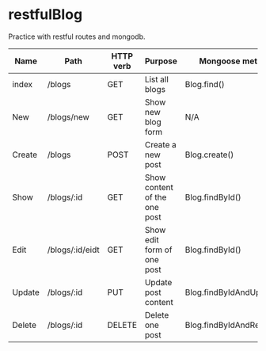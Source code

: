 # restfulBlog


Practice with restful routes and mongodb.

|Name   |Path   |HTTP verb   |Purpose   |Mongoose method   |
|---|---|---|---|---|
| index  |/blogs   |GET   |List all blogs   |Blog.find()   |
| New   |/blogs/new   |GET   |Show new blog form   |N/A   |
| Create  |/blogs   |POST   |Create a new post   |Blog.create()   |
| Show  |/blogs/:id   |GET   |Show content of the one post   | Blog.findById()  |
| Edit  |/blogs/:id/eidt   |GET   |Show edit form of one post   |Blog.findById()   |
|Update   |/blogs/:id   |PUT   |Update post content   |Blog.findByIdAndUpdate()   |
|Delete   |/blogs/:id   |DELETE   |Delete one post   |Blog.findByIdAndRemove()   |